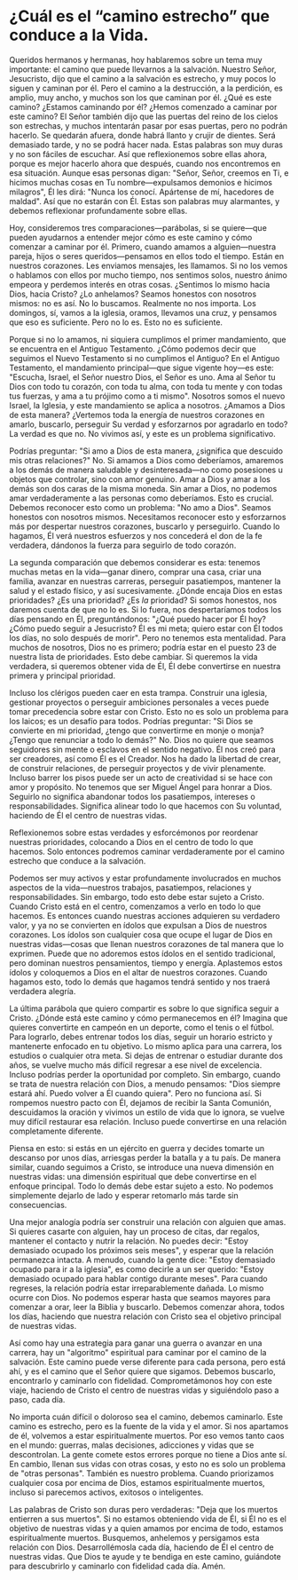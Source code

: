 # ¿Cuál es el “camino estrecho” que conduce a la Vida.  

Queridos hermanos y hermanas, hoy hablaremos sobre un tema muy importante: el camino que puede llevarnos a la salvación. Nuestro Señor, Jesucristo, dijo que el camino a la salvación es estrecho, y muy pocos lo siguen y caminan por él. Pero el camino a la destrucción, a la perdición, es amplio, muy ancho, y muchos son los que caminan por él. ¿Qué es este camino? ¿Estamos caminando por él? ¿Hemos comenzado a caminar por este camino? El Señor también dijo que las puertas del reino de los cielos son estrechas, y muchos intentarán pasar por esas puertas, pero no podrán hacerlo. Se quedarán afuera, donde habrá llanto y crujir de dientes. Será demasiado tarde, y no se podrá hacer nada. Estas palabras son muy duras y no son fáciles de escuchar. Así que reflexionemos sobre ellas ahora, porque es mejor hacerlo ahora que después, cuando nos encontremos en esa situación. Aunque esas personas digan: "Señor, Señor, creemos en Ti, e hicimos muchas cosas en Tu nombre—expulsamos demonios e hicimos milagros", Él les dirá: "Nunca los conocí. Apártense de mí, hacedores de maldad". Así que no estarán con Él. Estas son palabras muy alarmantes, y debemos reflexionar profundamente sobre ellas.  

Hoy, consideremos tres comparaciones—parábolas, si se quiere—que pueden ayudarnos a entender mejor cómo es este camino y cómo comenzar a caminar por él. Primero, cuando amamos a alguien—nuestra pareja, hijos o seres queridos—pensamos en ellos todo el tiempo. Están en nuestros corazones. Les enviamos mensajes, les llamamos. Si no los vemos o hablamos con ellos por mucho tiempo, nos sentimos solos, nuestro ánimo empeora y perdemos interés en otras cosas. ¿Sentimos lo mismo hacia Dios, hacia Cristo? ¿Lo anhelamos? Seamos honestos con nosotros mismos: no es así. No lo buscamos. Realmente no nos importa. Los domingos, sí, vamos a la iglesia, oramos, llevamos una cruz, y pensamos que eso es suficiente. Pero no lo es. Esto no es suficiente.  

Porque si no lo amamos, ni siquiera cumplimos el primer mandamiento, que se encuentra en el Antiguo Testamento. ¿Cómo podemos decir que seguimos el Nuevo Testamento si no cumplimos el Antiguo? En el Antiguo Testamento, el mandamiento principal—que sigue vigente hoy—es este: "Escucha, Israel, el Señor nuestro Dios, el Señor es uno. Ama al Señor tu Dios con todo tu corazón, con toda tu alma, con toda tu mente y con todas tus fuerzas, y ama a tu prójimo como a ti mismo". Nosotros somos el nuevo Israel, la Iglesia, y este mandamiento se aplica a nosotros. ¿Amamos a Dios de esta manera? ¿Vertemos toda la energía de nuestros corazones en amarlo, buscarlo, perseguir Su verdad y esforzarnos por agradarlo en todo? La verdad es que no. No vivimos así, y este es un problema significativo.  

Podrías preguntar: "Si amo a Dios de esta manera, ¿significa que descuido mis otras relaciones?" No. Si amamos a Dios como deberíamos, amaremos a los demás de manera saludable y desinteresada—no como posesiones u objetos que controlar, sino con amor genuino. Amar a Dios y amar a los demás son dos caras de la misma moneda. Sin amar a Dios, no podemos amar verdaderamente a las personas como deberíamos. Esto es crucial. Debemos reconocer esto como un problema: "No amo a Dios". Seamos honestos con nosotros mismos. Necesitamos reconocer esto y esforzarnos más por despertar nuestros corazones, buscarlo y perseguirlo. Cuando lo hagamos, Él verá nuestros esfuerzos y nos concederá el don de la fe verdadera, dándonos la fuerza para seguirlo de todo corazón.  

La segunda comparación que debemos considerar es esta: tenemos muchas metas en la vida—ganar dinero, comprar una casa, criar una familia, avanzar en nuestras carreras, perseguir pasatiempos, mantener la salud y el estado físico, y así sucesivamente. ¿Dónde encaja Dios en estas prioridades? ¿Es una prioridad? ¿Es *la* prioridad? Si somos honestos, nos daremos cuenta de que no lo es. Si lo fuera, nos despertaríamos todos los días pensando en Él, preguntándonos: "¿Qué puedo hacer por Él hoy? ¿Cómo puedo seguir a Jesucristo? Él es mi meta; quiero estar con Él todos los días, no solo después de morir". Pero no tenemos esta mentalidad. Para muchos de nosotros, Dios no es primero; podría estar en el puesto 23 de nuestra lista de prioridades. Esto debe cambiar. Si queremos la vida verdadera, si queremos obtener vida de Él, Él debe convertirse en nuestra primera y principal prioridad.  

Incluso los clérigos pueden caer en esta trampa. Construir una iglesia, gestionar proyectos o perseguir ambiciones personales a veces puede tomar precedencia sobre estar con Cristo. Esto no es solo un problema para los laicos; es un desafío para todos. Podrías preguntar: "Si Dios se convierte en mi prioridad, ¿tengo que convertirme en monje o monja? ¿Tengo que renunciar a todo lo demás?" No. Dios no quiere que seamos seguidores sin mente o esclavos en el sentido negativo. Él nos creó para ser creadores, así como Él es el Creador. Nos ha dado la libertad de crear, de construir relaciones, de perseguir proyectos y de vivir plenamente. Incluso barrer los pisos puede ser un acto de creatividad si se hace con amor y propósito. No tenemos que ser Miguel Ángel para honrar a Dios. Seguirlo no significa abandonar todos los pasatiempos, intereses o responsabilidades. Significa alinear todo lo que hacemos con Su voluntad, haciendo de Él el centro de nuestras vidas.  

Reflexionemos sobre estas verdades y esforcémonos por reordenar nuestras prioridades, colocando a Dios en el centro de todo lo que hacemos. Solo entonces podremos caminar verdaderamente por el camino estrecho que conduce a la salvación.  

Podemos ser muy activos y estar profundamente involucrados en muchos aspectos de la vida—nuestros trabajos, pasatiempos, relaciones y responsabilidades. Sin embargo, todo esto debe estar sujeto a Cristo. Cuando Cristo está en el centro, comenzamos a verlo en todo lo que hacemos. Es entonces cuando nuestras acciones adquieren su verdadero valor, y ya no se convierten en ídolos que expulsan a Dios de nuestros corazones. Los ídolos son cualquier cosa que ocupe el lugar de Dios en nuestras vidas—cosas que llenan nuestros corazones de tal manera que lo exprimen. Puede que no adoremos estos ídolos en el sentido tradicional, pero dominan nuestros pensamientos, tiempo y energía. Aplastemos estos ídolos y coloquemos a Dios en el altar de nuestros corazones. Cuando hagamos esto, todo lo demás que hagamos tendrá sentido y nos traerá verdadera alegría.

La última parábola que quiero compartir es sobre lo que significa seguir a Cristo. ¿Dónde está este camino y cómo permanecemos en él? Imagina que quieres convertirte en campeón en un deporte, como el tenis o el fútbol. Para lograrlo, debes entrenar todos los días, seguir un horario estricto y mantenerte enfocado en tu objetivo. Lo mismo aplica para una carrera, los estudios o cualquier otra meta. Si dejas de entrenar o estudiar durante dos años, se vuelve mucho más difícil regresar a ese nivel de excelencia. Incluso podrías perder la oportunidad por completo. Sin embargo, cuando se trata de nuestra relación con Dios, a menudo pensamos: "Dios siempre estará ahí. Puedo volver a Él cuando quiera". Pero no funciona así. Si rompemos nuestro pacto con Él, dejamos de recibir la Santa Comunión, descuidamos la oración y vivimos un estilo de vida que lo ignora, se vuelve muy difícil restaurar esa relación. Incluso puede convertirse en una relación completamente diferente.

Piensa en esto: si estás en un ejército en guerra y decides tomarte un descanso por unos días, arriesgas perder la batalla y a tu país. De manera similar, cuando seguimos a Cristo, se introduce una nueva dimensión en nuestras vidas: una dimensión espiritual que debe convertirse en el enfoque principal. Todo lo demás debe estar sujeto a esto. No podemos simplemente dejarlo de lado y esperar retomarlo más tarde sin consecuencias.

Una mejor analogía podría ser construir una relación con alguien que amas. Si quieres casarte con alguien, hay un proceso de citas, dar regalos, mantener el contacto y nutrir la relación. No puedes decir: "Estoy demasiado ocupado los próximos seis meses", y esperar que la relación permanezca intacta. A menudo, cuando la gente dice: "Estoy demasiado ocupado para ir a la iglesia", es como decirle a un ser querido: "Estoy demasiado ocupado para hablar contigo durante meses". Para cuando regreses, la relación podría estar irreparablemente dañada. Lo mismo ocurre con Dios. No podemos esperar hasta que seamos mayores para comenzar a orar, leer la Biblia y buscarlo. Debemos comenzar ahora, todos los días, haciendo que nuestra relación con Cristo sea el objetivo principal de nuestras vidas.

Así como hay una estrategia para ganar una guerra o avanzar en una carrera, hay un "algoritmo" espiritual para caminar por el camino de la salvación. Este camino puede verse diferente para cada persona, pero está ahí, y es el camino que el Señor quiere que sigamos. Debemos buscarlo, encontrarlo y caminarlo con fidelidad. Comprometámonos hoy con este viaje, haciendo de Cristo el centro de nuestras vidas y siguiéndolo paso a paso, cada día.

No importa cuán difícil o doloroso sea el camino, debemos caminarlo. Este camino es estrecho, pero es la fuente de la vida y el amor. Si nos apartamos de él, volvemos a estar espiritualmente muertos. Por eso vemos tanto caos en el mundo: guerras, malas decisiones, adicciones y vidas que se descontrolan. La gente comete estos errores porque no tiene a Dios ante sí. En cambio, llenan sus vidas con otras cosas, y esto no es solo un problema de "otras personas". También es nuestro problema. Cuando priorizamos cualquier cosa por encima de Dios, estamos espiritualmente muertos, incluso si parecemos activos, exitosos o inteligentes.

Las palabras de Cristo son duras pero verdaderas: "Deja que los muertos entierren a sus muertos". Si no estamos obteniendo vida de Él, si Él no es el objetivo de nuestras vidas y a quien amamos por encima de todo, estamos espiritualmente muertos. Busquemos, anhelemos y persigamos esta relación con Dios. Desarrollémosla cada día, haciendo de Él el centro de nuestras vidas. Que Dios te ayude y te bendiga en este camino, guiándote para descubrirlo y caminarlo con fidelidad cada día. Amén.

